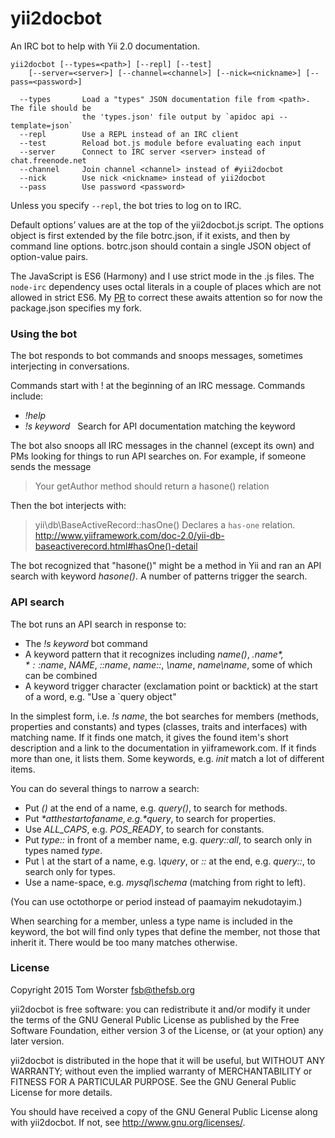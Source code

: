 # yii2docbot

An IRC bot to help with Yii 2.0 documentation.

    yii2docbot [--types=<path>] [--repl] [--test]
        [--server=<server>] [--channel=<channel>] [--nick=<nickname>] [--pass=<password>]

      --types       Load a "types" JSON documentation file from <path>. The file should be
                    the 'types.json' file output by `apidoc api --template=json`
      --repl        Use a REPL instead of an IRC client
      --test        Reload bot.js module before evaluating each input
      --server      Connect to IRC server <server> instead of chat.freenode.net
      --channel     Join channel <channel> instead of #yii2docbot
      --nick        Use nick <nickname> instead of yii2docbot
      --pass        Use password <password>

Unless you specify `--repl`, the bot tries to log on to IRC.

Default options’ values are at the top of the yii2docbot.js script. The options object
is first extended by the file botrc.json, if it exists, and then by command line options.
botrc.json should contain a single JSON object of option-value pairs.

The JavaScript is ES6 (Harmony) and I use strict mode in the .js files. The `node-irc`
dependency uses octal literals in a couple of places which are not allowed in strict ES6.
My [PR](https://github.com/martynsmith/node-irc/pull/368) to correct these awaits
attention so for now the package.json specifies my fork.

### Using the bot

The bot responds to bot commands and snoops messages, sometimes interjecting in
conversations.

Commands start with ! at the beginning of an IRC message. Commands include:

- *!help*
- *!s keyword*   Search for API documentation matching the keyword

The bot also snoops all IRC messages in the channel (except its own) and PMs looking
for things to run API searches on. For example, if someone sends the message

> Your getAuthor method should return a hasone() relation

Then the bot interjects with:

> yii\db\BaseActiveRecord::hasOne() Declares a `has-one` relation. http://www.yiiframework.com/doc-2.0/yii-db-baseactiverecord.html#hasOne()-detail

The bot recognized that "hasone()" might be a method in Yii and ran an API search with
keyword *hasone()*. A number of patterns trigger the search.

### API search

The bot runs an API search in response to:

- The *!s keyword* bot command
- A keyword pattern that it recognizes including *name()*, *.$name*, *::$name*, *NAME*, *::name*, *name::*, *\name*, *name\name*, some of which can be combined
- A keyword trigger character (exclamation point or backtick) at the start of a word, e.g.
"Use a \`query object"

In the simplest form, i.e. *!s name*, the bot searches for members (methods,
properties and constants) and types (classes, traits and interfaces) with matching name. If it finds
one match, it gives the found item's short description and a link to the documentation in yiiframework.com.
If it finds more than one, it lists them. Some keywords, e.g. *init* match a lot of different items.

You can do several things to narrow a search:

- Put *()* at the end of a name, e.g. *query()*, to search for methods.
- Put *$* at the start of a name, e.g. *$query*, to search for properties.
- Use *ALL_CAPS*, e.g. *POS_READY*, to search for constants.
- Put *type::* in front of a member name, e.g. *query::all*, to search only in types named *type*.
- Put *\\* at the start of a name, e.g. *\query*, or *::* at the end, e.g. *query::*, to search only for types.
- Use a name-space, e.g. *mysql\schema* (matching from right to left).

(You can use octothorpe or period instead of paamayim nekudotayim.)

When searching for a member, unless a type name is included in the keyword, the bot
will find only types that define the member, not those that inherit it. There would
be too many matches otherwise.


### License

Copyright 2015 Tom Worster fsb@thefsb.org

yii2docbot is free software: you can redistribute it and/or modify
it under the terms of the GNU General Public License as published by
the Free Software Foundation, either version 3 of the License, or
(at your option) any later version.

yii2docbot is distributed in the hope that it will be useful,
but WITHOUT ANY WARRANTY; without even the implied warranty of
MERCHANTABILITY or FITNESS FOR A PARTICULAR PURPOSE.  See the
GNU General Public License for more details.

You should have received a copy of the GNU General Public License
along with yii2docbot.  If not, see <http://www.gnu.org/licenses/>.
